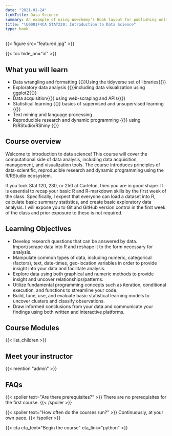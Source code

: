 ```yaml
---
date: "2021-01-24"
linkTitle: Data Science
summary: An example of using Wowchemy's Book layout for publishing online courses.
title: "\U0001F4CA STAT220: Introduction to Data Science"
type: book
---
```


{{< figure src="featured.jpg" >}}

{{< toc hide_on="xl" >}}

## What you will learn

- Data wrangling and formatting {{<hl>}}Using the tidyverse set of libraries{{</hl>}}
- Exploratory data analysis {{<hl>}}including data visualization using ggplot2{{</hl>}} 
- Data acquisition{{<hl>}} using web-scraping and APIs{{</hl>}} 
- Statistical learning {{<hl>}} basics of supervised and unsupervised learning {{<hl>}}
- Text mining and language processing
- Reproducible research and dynamic programming {{<hl>}} using R/RStudio/RShiny {{<hl>}}

## Course overview 

Welcome to introduction to data science! This course will cover the computational side of data analysis, including data acquisition, management, and visualization tools. The course introduces principles of data-scientific, reproducible research and dynamic programming using the R/RStudio ecosystem. 

If you took Stat 120, 230, or 250 at Carleton, then you are in good shape. It is essential to recap your basic R and R-markdown skills by the first week of the class. Specifically, I expect that everyone can load a dataset into R, calculate basic summary statistics, and create basic exploratory data analysis. I will expose you to Git and GitHub version control in the first week of the class and prior exposure to these is not required.

## Learning Objectives

- Develop research questions that can be answered by data. Import/scrape data into R and reshape it to the form necessary for analysis.
- Manipulate common types of data, including numeric, categorical (factors), text, date-times, geo-location variables in order to provide insight into your data and facilitate analysis.
- Explore data using both graphical and numeric methods to provide insight and uncover relationships/patterns.
- Utilize fundamental programming concepts such as iteration, conditional execution, and functions to streamline your code.
- Build, tune, use, and evaluate basic statistical learning models to uncover clusters and classify observations.
- Draw informed conclusions from your data and communicate your findings using both written and interactive platforms.


## Course Modules 

{{< list_children >}}

## Meet your instructor

{{< mention "admin" >}}

## FAQs

{{< spoiler text="Are there prerequisites?" >}}
There are no prerequisites for the first course.
{{< /spoiler >}}

{{< spoiler text="How often do the courses run?" >}}
Continuously, at your own pace.
{{< /spoiler >}}

{{< cta cta_text="Begin the course" cta_link="python" >}}
